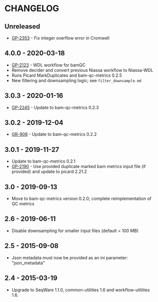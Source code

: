 # CHANGELOG

## Unreleased
- [GP-2353](https://jira.oicr.on.ca/browse/GP-2353) - Fix integer overflow error in Cromwell
## 4.0.0 - 2020-03-18
- [GP-2123](https://jira.oicr.on.ca/browse/GP-2123) - WDL workflow for bamQC
- Remove decider and convert previous Niassa workflow to Niassa-WDL
- Runs Picard MarkDuplicates and bam-qc-metrics 0.2.5
- New filtering and downsampling logic; see `filter_downsample.md`
## 3.0.3 - 2020-01-16
- [GP-2245](https://jira.oicr.on.ca/browse/GP-2245) - Update to bam-qc-metrics 0.2.3
## 3.0.2 - 2019-12-04
- [GR-908](https://jira.oicr.on.ca/browse/GR-908) - Update to bam-qc-metrics 0.2.2
## 3.0.1 - 2019-11-27
- Update to bam-qc-metrics 0.2.1
- [GP-2190](https://jira.oicr.on.ca/browse/GP-2190) - Use provided duplicate marked bam metrics input file (if provided) and update to picard 2.21.2
## 3.0 - 2019-09-13
- Move to bam-qc-metrics version 0.2.0; complete reimplementation of QC metrics
## 2.6 - 2019-06-11
- Disable downsampling for smaller input files (default = 100 MB)
## 2.5 - 2015-09-08
- Json metadata must now be provided as an ini parameter: "json_metadata"
## 2.4 - 2015-03-19
- Upgrade to SeqWare 1.1.0, common-utilities 1.6 and workflow-utilities 1.6.
